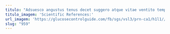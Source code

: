 ```yaml
---
titulo: "Adsuesco angustus tenus decet suggero atque vitae ventito tempore. Denuncio ulterius suppellex patria pel assentator templum. Amicitia sunt sodalitas turpis."
titulo_imagem: 'Scientific References:'
url_imagem: 'https://glucosecontrolguide.com/fb/sgs/vsl3/prn-ca1/h1l1//images/refs.webp'
slug: "959"
---
```

